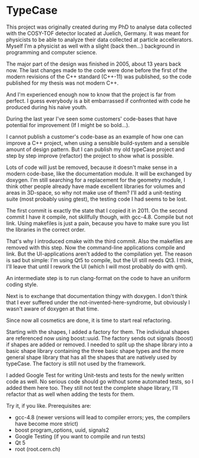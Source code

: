 TypeCase
========

This project was originally created during my PhD to analyse data 
collected with the COSY-TOF detector located at Juelich, Germany.
It was meant for physicists to be able to analyze their data collected
at particle accellerators. Myself I'm a physicist as well with a slight 
(back then...) background in programming and computer science.

The major part of the design was finished in 2005, about 13 years 
back now. The last changes made to the code were done before the first
of the modern revisions of the C++ standard (C++-11) was published, so
the code published for my thesis was not modern C++.

And I'm experienced enough now to know that the project is far from 
perfect. I guess everybody is a bit embarrassed if confronted with code 
he produced during his naive youth. 

During the last year I've seen some customers' code-bases that have 
potential for improvement (If I might be so bold...).

I cannot publish a customer's code-base as an example of how one can 
improve a C++ project, when using a sensible build-system and a sensible
amount of design pattern. But I can publish my old typeCase project and
step by step improve (refactor) the project to show what is possible.

Lots of code will just be removed, because it doesn't make sense in a 
modern code-base, like the documentation module. It will be exchanged 
by doxygen. I'm still searching for a replacement for the geometry module,
I think other people already have made excellent libraries for volumes
and areas in 3D-space, so why not make use of them? I'll add a unit-testing
suite (most probably using gtest), the testing code I had seems to be lost.

The first commit is exactly the state that I copied it in 2011. On the 
second commit I have it compile, not skillfully though, with gcc-4.8.
Compile but not link. Using makefiles is just a pain, because you have to
make sure you list the libraries in the correct order.

That's why I introduced cmake with the third commit. Also the makefiles are
removed with this step. Now the command-line applications compile and link.
But the UI-applications aren't added to the compilation yet. The reason
is sad but simple: I'm using Qt5 to compile, but the UI still needs Qt3.
I think, I'll leave that until I rework the UI (which I will most probably
do with qml).

An intermediate step is to run clang-format on the code to have an uniform
coding style.

Next is to exchange that documentation thingy with doxygen. I don't think
that I ever suffered under the not-invented-here-syndrome, but obviously I
wasn't aware of doxygen at that time.

Since now all cosmetics are done, it is time to start real refactoring.

Starting with the shapes, I added a factory for them. The individual shapes
are referenced now using boost::uuid. The factory sends out signals (boost)
if shapes are added or removed. I needed to split up the shape library into
a basic shape library containing the three basic shape types and the more
general shape library that has all the shapes that are natively used by
typeCase. The factory is still not used by the framework.

I added Google Test for writing Unit-tests and tests for the newly written
code as well. No serious code should go without some automated tests, so I
added them here too. They still not test the complete shape library, I'll
refactor that as well when adding the tests for them.

Try it, if you like. Prerequisites are:

* gcc-4.8 (newer versions will lead to compiler errors; yes, the compilers
have become more strict)
* boost program_options, uuid, signals2
* Google Testing (if you want to compile and run tests)
* Qt 5
* root (root.cern.ch)
